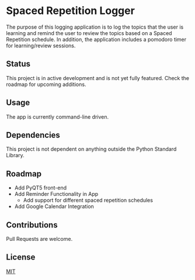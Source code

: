 # Spaced Repetition Logger

The purpose of this logging application is to log the topics that the user is learning and remind the user to review the topics based on a Spaced Repetition schedule. In addition, the application includes a pomodoro timer for learning/review sessions.

## Status

This project is in active development and is not yet fully featured. Check the roadmap for upcoming additions.

## Usage

The app is currently command-line driven.

## Dependencies

This project is not dependent on anything outside the Python Standard Library.

## Roadmap

* Add PyQT5 front-end
* Add Reminder Functionality in App
  * Add support for different spaced repetition schedules
* Add Google Calendar Integration

## Contributions

Pull Requests are welcome.

## License

[MIT](https://choosealicense.com/licenses/mit/)

